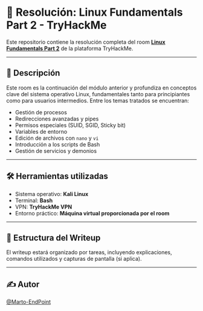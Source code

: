 # 🧠 Resolución: Linux Fundamentals Part 2 - TryHackMe

Este repositorio contiene la resolución completa del room [**Linux Fundamentals Part 2**](https://tryhackme.com/room/linuxfundamentalspart2) de la plataforma TryHackMe.

---

## 📘 Descripción

Este room es la continuación del módulo anterior y profundiza en conceptos clave del sistema operativo Linux, fundamentales tanto para principiantes como para usuarios intermedios. Entre los temas tratados se encuentran:

- Gestión de procesos
- Redirecciones avanzadas y pipes
- Permisos especiales (SUID, SGID, Sticky bit)
- Variables de entorno
- Edición de archivos con `nano` y `vi`
- Introducción a los scripts de Bash
- Gestión de servicios y demonios

---

## 🛠️ Herramientas utilizadas

- Sistema operativo: **Kali Linux**
- Terminal: **Bash**
- VPN: **TryHackMe VPN**
- Entorno práctico: **Máquina virtual proporcionada por el room**

---

## 📂 Estructura del Writeup

El writeup estará organizado por tareas, incluyendo explicaciones, comandos utilizados y capturas de pantalla (si aplica).

---

## ✍️ Autor

[@Marto-EndPoint](https://github.com/Marto-EndPoint)
